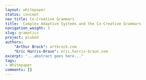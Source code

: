 ```yaml
---
layout: whitepaper
status: concept
nav_title: Co-Creative Grammars
title:  Complex Adaptive Systems and the Co-Creative Grammars
navigation_weight: 3
slug: gramatics
project: pcubed
authors:
    "Arthur Brock": artbrock.com
    "Eric Harris-Braun": eric.harris-braun.com
excerpt: "...abstract goes here..."
tags:
- Whitepaper
comments: []
---
```

